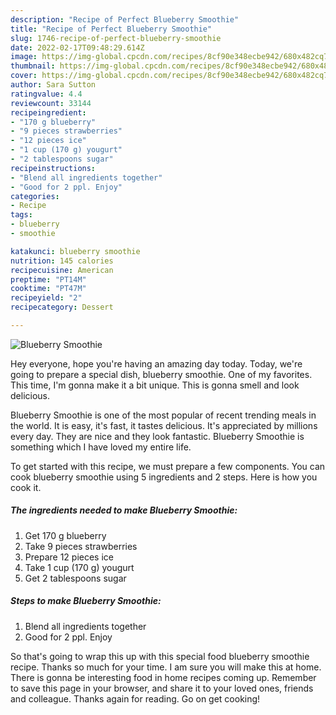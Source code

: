 ```yaml
---
description: "Recipe of Perfect Blueberry Smoothie"
title: "Recipe of Perfect Blueberry Smoothie"
slug: 1746-recipe-of-perfect-blueberry-smoothie
date: 2022-02-17T09:48:29.614Z
image: https://img-global.cpcdn.com/recipes/8cf90e348ecbe942/680x482cq70/blueberry-smoothie-recipe-main-photo.jpg
thumbnail: https://img-global.cpcdn.com/recipes/8cf90e348ecbe942/680x482cq70/blueberry-smoothie-recipe-main-photo.jpg
cover: https://img-global.cpcdn.com/recipes/8cf90e348ecbe942/680x482cq70/blueberry-smoothie-recipe-main-photo.jpg
author: Sara Sutton
ratingvalue: 4.4
reviewcount: 33144
recipeingredient:
- "170 g blueberry"
- "9 pieces strawberries"
- "12 pieces ice"
- "1 cup (170 g) yougurt"
- "2 tablespoons sugar"
recipeinstructions:
- "Blend all ingredients together"
- "Good for 2 ppl. Enjoy"
categories:
- Recipe
tags:
- blueberry
- smoothie

katakunci: blueberry smoothie 
nutrition: 145 calories
recipecuisine: American
preptime: "PT14M"
cooktime: "PT47M"
recipeyield: "2"
recipecategory: Dessert

---
```



![Blueberry Smoothie](https://img-global.cpcdn.com/recipes/8cf90e348ecbe942/680x482cq70/blueberry-smoothie-recipe-main-photo.jpg)

Hey everyone, hope you're having an amazing day today. Today, we're going to prepare a special dish, blueberry smoothie. One of my favorites. This time, I'm gonna make it a bit unique. This is gonna smell and look delicious.

Blueberry Smoothie is one of the most popular of recent trending meals in the world. It is easy, it's fast, it tastes delicious. It's appreciated by millions every day. They are nice and they look fantastic. Blueberry Smoothie is something which I have loved my entire life.




To get started with this recipe, we must prepare a few components. You can cook blueberry smoothie using 5 ingredients and 2 steps. Here is how you cook it.

<!--inarticleads1-->

##### The ingredients needed to make Blueberry Smoothie:

1. Get 170 g blueberry
1. Take 9 pieces strawberries
1. Prepare 12 pieces ice
1. Take 1 cup (170 g) yougurt
1. Get 2 tablespoons sugar




<!--inarticleads2-->

##### Steps to make Blueberry Smoothie:

1. Blend all ingredients together
1. Good for 2 ppl. Enjoy




So that's going to wrap this up with this special food blueberry smoothie recipe. Thanks so much for your time. I am sure you will make this at home. There is gonna be interesting food in home recipes coming up. Remember to save this page in your browser, and share it to your loved ones, friends and colleague. Thanks again for reading. Go on get cooking!

